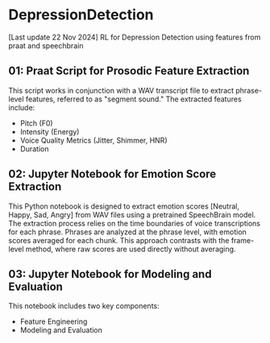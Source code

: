 # DepressionDetection
[Last update 22 Nov 2024]
RL for Depression Detection using features from praat and speechbrain

## 01: Praat Script for Prosodic Feature Extraction
This script works in conjunction with a WAV transcript file to extract phrase-level features, referred to as "segment sound." The extracted features include:

- Pitch (F0)
- Intensity (Energy)
- Voice Quality Metrics (Jitter, Shimmer, HNR)
- Duration

## 02: Jupyter Notebook for Emotion Score Extraction
This Python notebook is designed to extract emotion scores [Neutral, Happy, Sad, Angry] from WAV files using a pretrained SpeechBrain model. The extraction process relies on the time boundaries of voice transcriptions for each phrase. Phrases are analyzed at the phrase level, with emotion scores averaged for each chunk. This approach contrasts with the frame-level method, where raw scores are used directly without averaging.

## 03: Jupyter Notebook for Modeling and Evaluation
This notebook includes two key components:

- Feature Engineering
- Modeling and Evaluation
